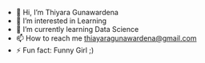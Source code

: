 - 👋 Hi, I’m Thiyara Gunawardena
- 👀 I’m interested in Learning
- 🌱 I’m currently learning Data Science
- 📫 How to reach me thiayaragunawardena@gmail.com
- ⚡ Fun fact: Funny Girl ;)

<!---
thiyaraPG/thiyaraPG is a ✨ special ✨ repository because its `README.md` (this file) appears on your GitHub profile.
You can click the Preview link to take a look at your changes.
--->

